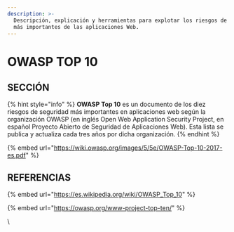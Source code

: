 ```yaml
---
description: >-
  Descripción, explicación y herramientas para explotar los riesgos de seguridad
  más importantes de las aplicaciones Web.
---
```


# OWASP TOP 10

## SECCIÓN

{% hint style="info" %}
**OWASP Top 10** es un documento de los diez riesgos de seguridad más importantes en aplicaciones web según la organización OWASP (en inglés Open Web Application Security Project, en español Proyecto Abierto de Seguridad de Aplicaciones Web). Esta lista se publica y actualiza cada tres años por dicha organización.
{% endhint %}

{% embed url="https://wiki.owasp.org/images/5/5e/OWASP-Top-10-2017-es.pdf" %}

## REFERENCIAS

{% embed url="https://es.wikipedia.org/wiki/OWASP_Top_10" %}

{% embed url="https://owasp.org/www-project-top-ten/" %}



\
